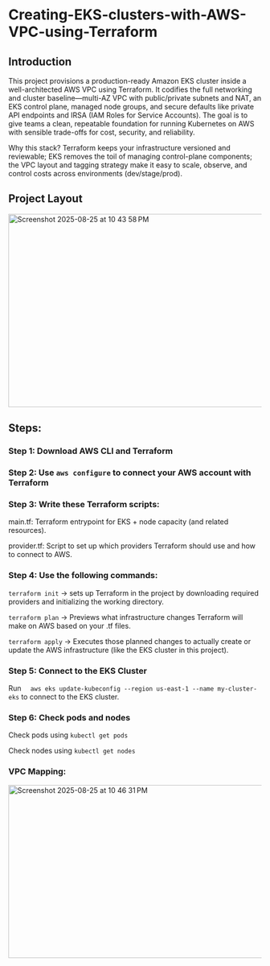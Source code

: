 # Creating-EKS-clusters-with-AWS-VPC-using-Terraform

## Introduction
This project provisions a production-ready Amazon EKS cluster inside a well-architected AWS VPC using Terraform. It codifies the full networking and cluster baseline—multi-AZ VPC with public/private subnets and NAT, an EKS control plane, managed node groups, and secure defaults like private API endpoints and IRSA (IAM Roles for Service Accounts). The goal is to give teams a clean, repeatable foundation for running Kubernetes on AWS with sensible trade-offs for cost, security, and reliability.

Why this stack? Terraform keeps your infrastructure versioned and reviewable; EKS removes the toil of managing control-plane components; the VPC layout and tagging strategy make it easy to scale, observe, and control costs across environments (dev/stage/prod).

## Project Layout
<img width="683" height="384" alt="Screenshot 2025-08-25 at 10 43 58 PM" src="https://github.com/user-attachments/assets/e26d888f-1851-47c6-af8f-17738ec943e5" />


## Steps:
### Step 1: Download AWS CLI and Terraform
### Step 2: Use `aws configure` to connect your AWS account with Terraform
### Step 3: Write these Terraform scripts:
main.tf: Terraform entrypoint for EKS + node capacity (and related resources).

provider.tf: Script to set up which providers Terraform should use and how to connect to AWS.

### Step 4: Use the following commands:
`terraform init` →  sets up Terraform in the project by downloading required providers and initializing the working directory.

`terraform plan` → Previews what infrastructure changes Terraform will make on AWS based on your .tf files.

`terraform apply` → Executes those planned changes to actually create or update the AWS infrastructure (like the EKS cluster in this project).

### Step 5: Connect to the EKS Cluster
Run `  aws eks update-kubeconfig --region us-east-1 --name my-cluster-eks` to connect to the EKS cluster.

### Step 6: Check pods and nodes
Check pods using `kubectl get pods`

Check nodes using `kubectl get nodes`

### VPC Mapping:
<img width="1106" height="344" alt="Screenshot 2025-08-25 at 10 46 31 PM" src="https://github.com/user-attachments/assets/3097c4a0-3e14-4038-be93-5a48ea5b024b" />


